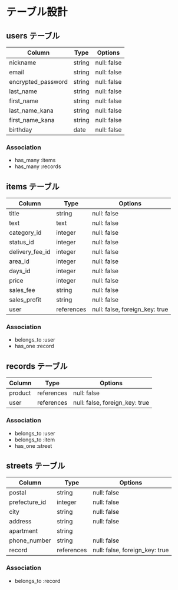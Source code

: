 # テーブル設計

## users テーブル

| Column                    | Type   | Options     |
| ------------------------- | ------ | ----------- |
| nickname                  | string | null: false |
| email                     | string | null: false |
| encrypted_password        | string | null: false |
| last_name                 | string | null: false |
| first_name                | string | null: false |
| last_name_kana            | string | null: false |
| first_name_kana           | string | null: false |
| birthday                  | date | null: false |


### Association

- has_many :items
- has_many :records                                  

## items テーブル

| Column          | Type        | Options                        |
| --------------- | ----------- | ------------------------------ |
| title           | string      | null: false                    |
| text            | text        | null: false                    |
| category_id     | integer     | null: false                    |
| status_id       | integer     | null: false                    |
| delivery_fee_id | integer     | null: false                    |
| area_id         | integer     | null: false                    |
| days_id         | integer     | null: false                    |
| price           | integer     | null: false                    |
| sales_fee       | string      | null: false                    |
| sales_profit    | string      | null: false                    |
| user            | references  | null: false, foreign_key: true |


### Association

- belongs_to :user
- has_one :record

## records テーブル

| Column    | Type       | Options                        |
| --------- | ---------- | ------------------------------ |
| product   | references | null: false                    |
| user      | references | null: false, foreign_key: true |

### Association

- belongs_to :user
- belongs_to :item
- has_one :street


## streets テーブル

| Column          | Type       | Options                        |
| ------------    | ---------- | ------------------------------ |
| postal          | string     | null: false                    |
| prefecture_id   | integer    | null: false                   |
| city            | string     | null: false                    |
| address         | string     | null: false                    |
| apartment       | string     |                                |
| phone_number    | string     | null: false                    |
| record          | references | null: false, foreign_key: true |

### Association

- belongs_to :record